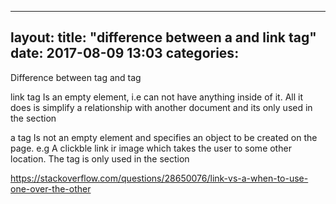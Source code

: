 	
---
layout: 
title:  "difference between a and link tag"
date:   2017-08-09 13:03
categories: 
---


Difference between <a></a> tag and <link /> tag

link tag Is an empty element, i.e can not have anything inside of it.
All it does is simplify a relationship with another document and its only used in the <head> section

a tag Is not an empty element and specifies an object to be created on the page.
e.g A clickble link ir image which takes the user to some other location.
The tag is only used in the <body> section



https://stackoverflow.com/questions/28650076/link-vs-a-when-to-use-one-over-the-other
